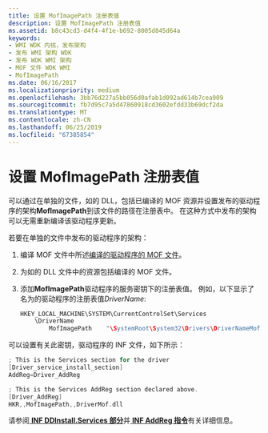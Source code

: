 ```yaml
---
title: 设置 MofImagePath 注册表值
description: 设置 MofImagePath 注册表值
ms.assetid: b8c43cd3-d4f4-4f1e-b692-8005d845d64a
keywords:
- WMI WDK 内核，发布架构
- 发布 WMI 架构 WDK
- 发布 WDK WMI 架构
- MOF 文件 WDK WMI
- MofImagePath
ms.date: 06/16/2017
ms.localizationpriority: medium
ms.openlocfilehash: 3bb76d227a5bb056d0afab1d092ad614b7cea909
ms.sourcegitcommit: fb7d95c7a5d47860918cd3602efdd33b69dcf2da
ms.translationtype: MT
ms.contentlocale: zh-CN
ms.lasthandoff: 06/25/2019
ms.locfileid: "67385854"
---
```

# <a name="setting-the-mofimagepath-registry-value"></a>设置 MofImagePath 注册表值





可以通过在单独的文件，如的 DLL，包括已编译的 MOF 资源并设置发布的驱动程序的架构**MofImagePath**到该文件的路径在注册表中。 在这种方式中发布的架构可以无需重新编译该驱动程序更新。

若要在单独的文件中发布的驱动程序的架构：

1.  编译 MOF 文件中所述[编译的驱动程序的 MOF 文件](compiling-a-driver-s-mof-file.md)。

2.  为如的 DLL 文件中的资源包括编译的 MOF 文件。

3.  添加**MofImagePath**驱动程序的服务密钥下的注册表值。 例如，以下显示了名为的驱动程序的注册表值*DriverName*:

    ```cpp
    HKEY_LOCAL_MACHINE\SYSTEM\CurrentControlSet\Services
        \DriverName
            MofImagePath    "\SystemRoot\System32\Drivers\DriverNameMof.dll"
    ```

可以设置有关此密钥，驱动程序的 INF 文件，如下所示：

```cpp
; This is the Services section for the driver
[Driver_service_install_section]
AddReg=Driver_AddReg

; This is the Services AddReg section declared above.
[Driver_AddReg]
HKR,,MofImagePath,,DriverMof.dll 
```

请参阅[ **INF DDInstall.Services 部分**](https://docs.microsoft.com/windows-hardware/drivers/install/inf-ddinstall-services-section)并[ **INF AddReg 指令**](https://docs.microsoft.com/windows-hardware/drivers/install/inf-addreg-directive)有关详细信息。

 

 




